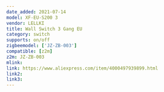 ```yaml
---
date_added: 2021-07-14
model: XF-EU-S200 3
vendor: LELLKI
title: Wall Switch 3 Gang EU
category: switch
supports: on/off
zigbeemodel: ['JZ-ZB-003']
compatible: [z2m]
z2m: JZ-ZB-003
mlink: 
link: https://www.aliexpress.com/item/4000497939899.html
link2: 
link3: 
---
```


